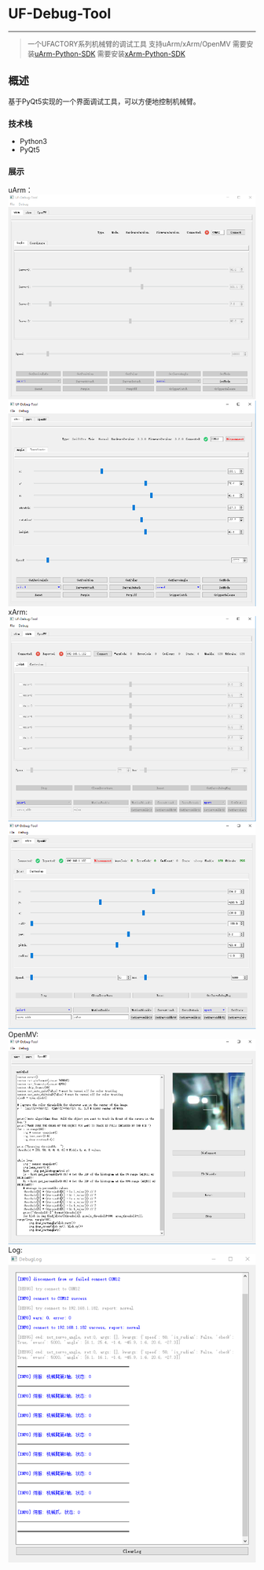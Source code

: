 # UF-Debug-Tool
---
> 一个UFACTORY系列机械臂的调试工具 
> 支持uArm/xArm/OpenMV 
> 需要安装[uArm-Python-SDK](https://github.com/vimior/uArm-Python-SDK) 
> 需要安装[xArm-Python-SDK](https://github.com/vimior/xArm-Python-SDK) 

## 概述
基于PyQt5实现的一个界面调试工具，可以方便地控制机械臂。

### 技术栈
- Python3
- PyQt5

### 展示
uArm：
![image](doc/img/uArm-1.png)
![image](doc/img/uArm-2.png)
xArm:
![image](doc/img/xArm-1.png)
![image](doc/img/xArm-2.png)
OpenMV:
![image](doc/img/openmv.png)
Log:
![image](doc/img/log.png)